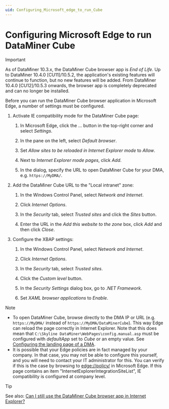 ```yaml
---
uid: Configuring_Microsoft_edge_to_run_Cube
---
```


# Configuring Microsoft Edge to run DataMiner Cube

> [!IMPORTANT]
> As of DataMiner 10.3.x, the DataMiner Cube browser app is *End of Life*. Up to DataMiner 10.4.0 [CU11]/10.5.2, the application's existing features will continue to function, but no new features will be added. From DataMiner 10.4.0 [CU12]/10.5.3 onwards<!--RN 41873-->, the browser app is completely deprecated and can no longer be installed.

Before you can run the DataMiner Cube browser application in Microsoft Edge, a number of settings must be configured.

1. Activate IE compatibility mode for the DataMiner Cube page:

   1. In Microsoft Edge, click the ... button in the top-right corner and select *Settings*.

   1. In the pane on the left, select *Default browser*.

   1. Set *Allow sites to be reloaded in Internet Explorer mode* to *Allow*.

   1. Next to *Internet Explorer mode pages*, click *Add*.

   1. In the dialog, specify the URL to open DataMiner Cube for your DMA, e.g. `https://MyDMA/`.

1. Add the DataMiner Cube URL to the "Local intranet" zone:

   1. In the Windows Control Panel, select *Network and Internet*.

   1. Click *Internet Options*.

   1. In the *Security* tab, select *Trusted sites* and click the *Sites* button.

   1. Enter the URL in the *Add this website to the zone* box, click *Add* and then click *Close*.

1. Configure the XBAP settings:

   1. In the Windows Control Panel, select *Network and Internet*.

   1. Click *Internet Options*.

   1. In the *Security* tab, select *Trusted sites*.

   1. Click the *Custom level* button.

   1. In the *Security Settings* dialog box, go to *.NET Framework*.

   1. Set *XAML browser applications* to *Enable*.

> [!NOTE]
>
> - To open DataMiner Cube, browse directly to the DMA IP or URL (e.g. `https://MyDMA/` instead of `https://MyDMA/DataMinerCube`). This way Edge can reload the page correctly in Internet Explorer. Note that this does mean that `C:\Skyline DataMiner\WebPages\config.manual.asp` must be configured with *defaultApp* set to *Cube* or an empty value. See [Configuring the landing page of a DMA](xref:Configuring_the_landing_page).
> - It is possible that your Edge policies are in fact managed by your company. In that case, you may not be able to configure this yourself, and you will need to contact your IT administrator for this. You can verify if this is the case by browsing to <edge://policy/> in Microsoft Edge. If this page contains an item "InternetExplorerIntegrationSiteList", IE compatibility is configured at company level.

> [!TIP]
> See also: [Can I still use the DataMiner Cube browser app in Internet Explorer?](xref:DataMiner_client_applications#can-i-still-use-the-dataminer-cube-browser-app-in-internet-explorer)
